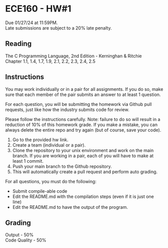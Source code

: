 # ECE160 - HW#1

Due 01/27/24 at 11:59PM.  
Late submissions are subject to a 20% late penalty.

## Reading
The C Programming Language, 2nd Edition - Kerninghan & Ritchie  
Chapter 1.1, 1.4, 1.7, 1.9, 2.1, 2.2, 2.3, 2.4, 2.5

## Instructions

You may work individually or in a pair for all assignments. If you do so, make sure that each member of the pair submits an answer to at least 1 question.

For each question, you will be submitting the homework via Github pull requests, just like how the industry submits code for review. 

Please follow the instructions carefully. Note: failure to do so will result in a reduction of 10% of this homework grade. If you make a mistake, you can always delete the entire repo and try again (but of course, save your code).  
1. Go to the provided hw link.  
2. Create a team (individual or a pair).  
3. Clone the repository to your unix environment and work on the main branch. If you are working in a pair, each of you will have to make at least 1 commit.
4. Push your main branch to the Github repository.
5. This will automatically create a pull request and perform auto grading.

For all questions, you must do the following:
* Submit compile-able code
* Edit the README.md with the compilation steps (even if it is just one line)
* Edit the README.md to have the output of the program.

## Grading

Output - 50%  
Code Quality - 50%
